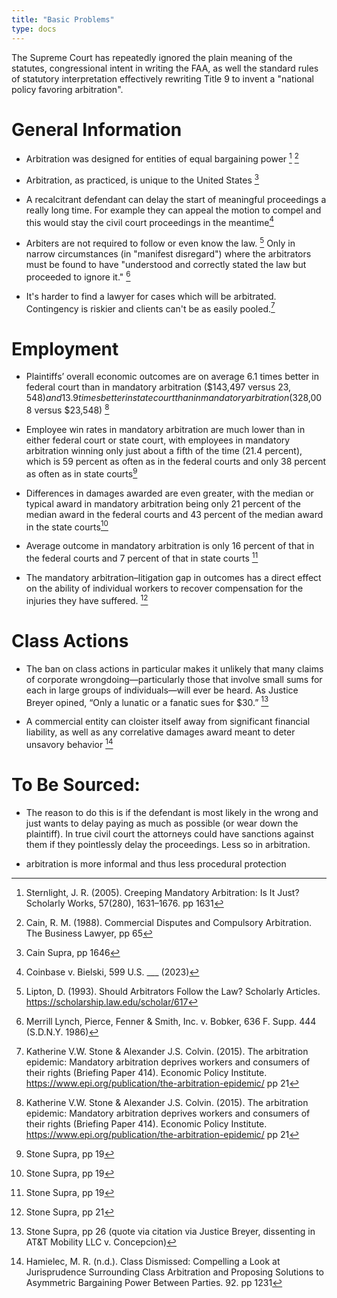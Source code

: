 ```yaml
---
title: "Basic Problems"
type: docs
---
```


The Supreme Court has repeatedly ignored the plain meaning of the statutes, congressional intent in writing the FAA, as well the standard rules of statutory interpretation effectively rewriting Title 9 to invent a "national policy favoring arbitration".

# General Information

- Arbitration was designed for entities of equal bargaining power [^1] [^2]

- Arbitration, as practiced, is unique to the United States [^10]

- A recalcitrant defendant can delay the start of meaningful proceedings a really long time. For example they can appeal the motion to compel and this would stay the civil court proceedings in the meantime[^3]

- Arbiters are not required to follow or even know the law. [^5] Only in narrow circumstances (in "manifest disregard") where the arbitrators must be found to have "understood and correctly stated the law but proceeded to ignore it." [^6]

- It's harder to find a lawyer for cases which will be arbitrated. Contingency is riskier and clients can't be as easily pooled.[^4]

# Employment

- Plaintiffs’ overall economic outcomes are on average 6.1 times better in federal court than in mandatory arbitration ($143,497 versus $23,548) and 13.9 times better in state court than in mandatory arbitration ($328,008 versus $23,548) [^4]

- Employee win rates in mandatory arbitration are much lower than in either federal court or state court, with employees in mandatory arbitration winning only just about a fifth of the time (21.4 percent), which is 59 percent as often as in the federal courts and only 38 percent as often as in state courts[^7]

- Differences in damages awarded are even greater, with the median or typical award in mandatory arbitration being only 21 percent of the median award in the federal courts and 43 percent of the median award in the state courts[^7]

- Average outcome in mandatory arbitration is only 16 percent of that in the federal courts and 7 percent of that in state courts [^7]

- The mandatory arbitration–litigation gap in outcomes has a direct effect on the ability of individual workers to recover compensation for the injuries they have suffered. [^9]


# Class Actions

- The ban on class actions in particular makes it unlikely that many claims of corporate wrongdoing—particularly those that involve small sums for each in large groups of individuals—will ever be heard. As Justice Breyer opined, “Only a lunatic or a fanatic sues for $30.” [^8]

- A commercial entity can cloister itself away from significant financial liability, as well as any correlative damages award meant to deter unsavory behavior [^11]

[^1]: Sternlight, J. R. (2005). Creeping Mandatory Arbitration: Is It Just? Scholarly Works, 57(280), 1631–1676. pp 1631

[^2]: Cain, R. M. (1988). Commercial Disputes and Compulsory Arbitration. The Business Lawyer, pp 65

[^3]: Coinbase v. Bielski, 599 U.S. ___ (2023)

[^4]:  Katherine V.W. Stone & Alexander J.S. Colvin. (2015). The arbitration epidemic: Mandatory arbitration deprives workers and consumers of their rights (Briefing Paper 414). Economic Policy Institute. https://www.epi.org/publication/the-arbitration-epidemic/ pp 21

[^5]: Lipton, D. (1993). Should Arbitrators Follow the Law? Scholarly Articles. https://scholarship.law.edu/scholar/617

[^6]: Merrill Lynch, Pierce, Fenner & Smith, Inc. v. Bobker, 636 F. Supp. 444 (S.D.N.Y. 1986)

[^7]: Stone Supra, [^4] pp 19

[^8]: Stone Supra, [^4] pp 26 (quote via citation via Justice Breyer, dissenting in AT&T Mobility LLC v. Concepcion)

[^9]: Stone Supra, [^4] pp 21

[^10]: Cain Supra, [^2] pp 1646

[^11]: Hamielec, M. R. (n.d.). Class Dismissed: Compelling a Look at Jurisprudence Surrounding Class Arbitration and Proposing Solutions to Asymmetric Bargaining Power Between Parties. 92. pp 1231

# To Be Sourced:

- The reason to do this is if the defendant is most likely in the wrong and just wants to delay paying as much as possible (or wear down the plaintiff). In true civil court the attorneys could have sanctions against them if they pointlessly delay the proceedings. Less so in arbitration.

- arbitration is more informal and thus less procedural protection
